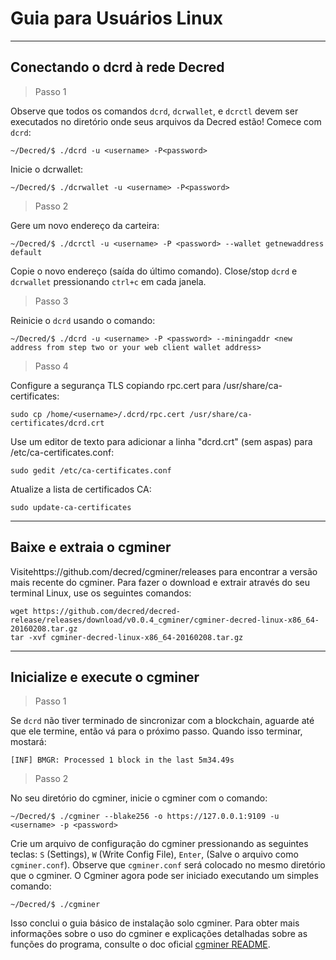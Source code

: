 # <i class="fa fa-linux"></i> Guia para Usuários Linux

---

## <i class="fa fa-cloud"></i> Conectando o dcrd à rede Decred

> Passo 1

Observe que todos os comandos `dcrd`, `dcrwallet`, e `dcrctl` devem ser executados no diretório onde seus arquivos da Decred estão! Comece com `dcrd`:

```no-highlight
~/Decred/$ ./dcrd -u <username> -P<password>
```

Inicie o dcrwallet:

```no-highlight
~/Decred/$ ./dcrwallet -u <username> -P<password>
```

> Passo 2

Gere um novo endereço da carteira:

```no-highlight
~/Decred/$ ./dcrctl -u <username> -P <password> --wallet getnewaddress default
```

Copie o novo endereço (saída do último comando). Close/stop `dcrd` e `dcrwallet` pressionando `ctrl+c` em cada janela.

> Passo 3

Reinicie o `dcrd` usando o comando:

```no-highlight
~/Decred/$ ./dcrd -u <username> -P <password> --miningaddr <new address from step two or your web client wallet address>
```

> Passo 4

Configure a segurança TLS copiando rpc.cert para /usr/share/ca-certificates:

```no-highlight
sudo cp /home/<username>/.dcrd/rpc.cert /usr/share/ca-certificates/dcrd.crt
```

Use um editor de texto para adicionar a linha "dcrd.crt" (sem aspas) para /etc/ca-certificates.conf:

```no-highlight
sudo gedit /etc/ca-certificates.conf
```

Atualize a lista de certificados CA:

```no-highlight
sudo update-ca-certificates
```

---

## <i class="fa fa-download"></i> Baixe e extraia o cgminer 

Visitehttps://github.com/decred/cgminer/releases para encontrar a versão mais recente do cgminer. Para fazer o download e extrair através do seu terminal Linux, use os seguintes comandos:

```no-highlight
wget https://github.com/decred/decred-release/releases/download/v0.0.4_cgminer/cgminer-decred-linux-x86_64-20160208.tar.gz
tar -xvf cgminer-decred-linux-x86_64-20160208.tar.gz
```

---

## <i class="fa fa-play-circle"></i> Inicialize e execute o cgminer 

> Passo 1

Se `dcrd` não tiver terminado de sincronizar com a blockchain, aguarde até que ele termine, então vá para o próximo passo. Quando isso terminar, mostará:

```no-highlight
[INF] BMGR: Processed 1 block in the last 5m34.49s
```

> Passo 2

No seu diretório do cgminer, inicie o cgminer com o comando:

```no-highlight
~/Decred/$ ./cgminer --blake256 -o https://127.0.0.1:9109 -u <username> -p <password>
```

Crie um arquivo de configuração do cgminer pressionando as seguintes teclas: `S` (Settings), `W` (Write Config File), `Enter`, (Salve o arquivo como `cgminer.conf`). Observe que `cgminer.conf` será colocado no mesmo diretório que o cgminer. O Cgminer agora pode ser iniciado executando um simples comando:

```no-highlight
~/Decred/$ ./cgminer
```

Isso conclui o guia básico de instalação solo cgminer. Para obter mais informações sobre o uso do cgminer e explicações detalhadas sobre as funções do programa, consulte o doc oficial [cgminer README](https://github.com/decred/cgminer/blob/3.7/README).

